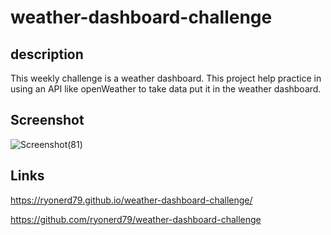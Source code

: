 # weather-dashboard-challenge

## description
This weekly challenge is a weather dashboard. This project help practice in using an API like openWeather to take data put it in the weather dashboard.

## Screenshot

![Screenshot(81)](C:\Users\danny\bootcamp\weather-dashboard-challenge\Main\02-Challenge\Assets\06-server-side-apis-homework-demo.png)

## Links

https://ryonerd79.github.io/weather-dashboard-challenge/

https://github.com/ryonerd79/weather-dashboard-challenge